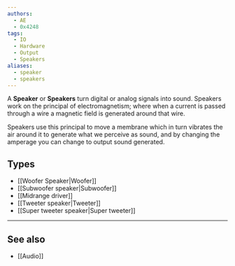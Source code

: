 ```yaml
---
authors:
  - AE
  - 0x4248
tags:
  - IO
  - Hardware
  - Output
  - Speakers
aliases:
  - speaker
  - speakers
---
```

A **Speaker** or **Speakers** turn digital or analog signals into sound. Speakers work on the principal of electromagnetism; where when a current is passed through a wire a magnetic field is generated around that wire.

Speakers use this principal to move a membrane which in turn vibrates the air around it to generate what we perceive as sound, and by changing the amperage you can change to output sound generated.

## Types
- [[Woofer Speaker|Woofer]]
- [[Subwoofer speaker|Subwoofer]]
- [[Midrange driver]]
- [[Tweeter speaker|Tweeter]]
- [[Super tweeter speaker|Super tweeter]]

___
## See also
- [[Audio]]